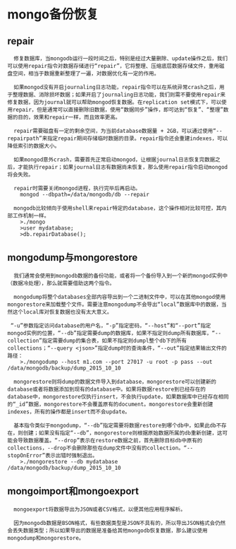 # mongo备份恢复

## repair
      修复数据库，当mongodb运行一段时间之后，特别是经过大量删除、update操作之后，我们可以使用repair指令对数据存储进行“repair”，它将整理、压缩底层数据存储文件，重用磁盘空间，相当于数据重新整理了一遍，对数据优化有一定的作用。
    
      如果mongod没有开启journaling日志功能，repair指令可以在系统异常crash之后，用于整理数据、消除损坏数据；如果开启了journaling日志功能，我们则需不要使用repair来修复数据，因为journal就可以帮助mongod恢复数据。在replication set模式下，可以使用repair，但是通常可以直接删除旧数据，使用“数据同步”操作，即可达到“恢复”、“整理”数据的目的，效果和repair一样，而且效率更高。
    
      repair需要磁盘有一定的剩余空间，为当前database数据量 + 2GB，可以通过使用“--repairpath”来指定repair期间存储临时数据的目录。repair指令还会重建indexes，可以降低索引的数据大小。
    
      如果mongod意外crash，需要首先正常启动mongod，让根据journal日志恢复完数据之后，才能执行repair；如果journal日志有数据尚未恢复，那么使用repair指令启动mongod将会失败。
    
      repair时需要关闭mongod进程，执行完毕后再启动。
        mongod --dbpath=/data/mongodb/db --repair  

      mongodb比较倾向于使用shell来repair特定的database，这个操作相对比较可控，其内部工作机制一样。
        >./mongo  
        >user mydatabase;  
        >db.repairDatabase();  


## mongodump与mongorestore

      我们通常会使用到mongodb数据的备份功能，或者将一个备份导入到一个新的mongod实例中（数据冷处理），那么就需要借助这两个指令。

      mongodump将整个databases全部内容导出到一个二进制文件中，可以在其他mongod使用mongorestore来加载整个文件。需要注意mongodump不会导出“local”数据库中的数据，当然这个local库对恢复数据也没有太大意义。

     “-u”参数指定访问database的用户名，“-p”指定密码，“--host”和“--port”指定mongod实例的位置，“--db”指定需要dump的数据库，如果不指定则dump所有数据库，“--collection”指定需要dump的集合表，如果不指定则dumpl整个db下的所有collections；“--query <json>”指定dump时的查询条件，“--out”指定结果输出文件的路径：
        >./mongodump --host m1.com --port 27017 -u root -p pass --out /data/mongodb/backup/dump_2015_10_10  

      mongorestore则将dump的数据文件导入到database，mongorestore可以创建新的database或者将数据添加到现有的database中。如果将数据restore到已经存在的database中，mongorestore仅执行insert，不会执行update，如果数据库中已经存在相同的“_id”数据，mongorestore不会覆盖原有的document。mongorestore会重新创建indexes，所有的操作都是insert而不会update。

      基本指令类似于mongodump，“--db”指定需要将数据restore到哪个db中，如果此db不存在，则创建；如果没有指定“--db”，mongorestore则根据原始数据所属的db重新创建，这可能会导致数据覆盖。“--drop”表示在restore数据之前，首先删除目标db中原有的collections，--drop不会删除那些在dump文件中没有的collection。“--stopOnError”表示出错时强制退出。
        >./mongorestore --db mydatabase /data/mongodb/backup/dump_2015_10_10  

## mongoimport和mongoexport

      mongoexport将数据导出为JSON或者CSV格式，以便其他应用程序解析。
      
      因为mongodb数据是BSON格式，有些数据类型是JSON不具有的，所以导出JSON格式会仍然会丢失数据类型；所以如果导出的数据是准备给其他mongodb恢复数据，那么建议使用mongodump和mongorestore。


